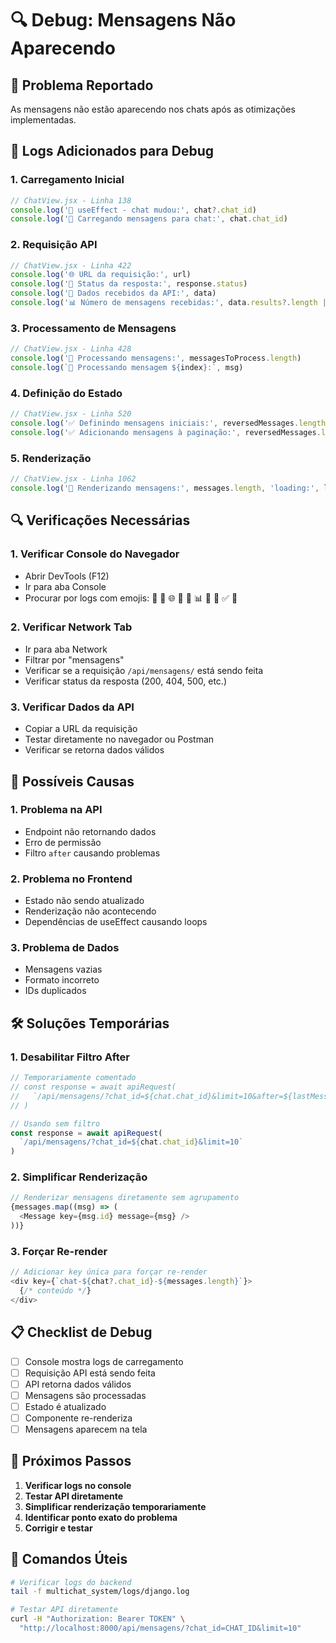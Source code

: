# 🔍 Debug: Mensagens Não Aparecendo

## 🚨 Problema Reportado
As mensagens não estão aparecendo nos chats após as otimizações implementadas.

## 🔧 Logs Adicionados para Debug

### 1. **Carregamento Inicial**
```javascript
// ChatView.jsx - Linha 138
console.log('🔄 useEffect - chat mudou:', chat?.chat_id)
console.log('📱 Carregando mensagens para chat:', chat.chat_id)
```

### 2. **Requisição API**
```javascript
// ChatView.jsx - Linha 422
console.log('🌐 URL da requisição:', url)
console.log('📡 Status da resposta:', response.status)
console.log('📨 Dados recebidos da API:', data)
console.log('📊 Número de mensagens recebidas:', data.results?.length || data.length || 0)
```

### 3. **Processamento de Mensagens**
```javascript
// ChatView.jsx - Linha 428
console.log('🔄 Processando mensagens:', messagesToProcess.length)
console.log(`📝 Processando mensagem ${index}:`, msg)
```

### 4. **Definição do Estado**
```javascript
// ChatView.jsx - Linha 520
console.log('✅ Definindo mensagens iniciais:', reversedMessages.length)
console.log('✅ Adicionando mensagens à paginação:', reversedMessages.length)
```

### 5. **Renderização**
```javascript
// ChatView.jsx - Linha 1062
console.log('🎨 Renderizando mensagens:', messages.length, 'loading:', loading)
```

## 🔍 Verificações Necessárias

### 1. **Verificar Console do Navegador**
- Abrir DevTools (F12)
- Ir para aba Console
- Procurar por logs com emojis: 🔄 📱 🌐 📡 📨 📊 🔄 📝 ✅ 🎨

### 2. **Verificar Network Tab**
- Ir para aba Network
- Filtrar por "mensagens"
- Verificar se a requisição `/api/mensagens/` está sendo feita
- Verificar status da resposta (200, 404, 500, etc.)

### 3. **Verificar Dados da API**
- Copiar a URL da requisição
- Testar diretamente no navegador ou Postman
- Verificar se retorna dados válidos

## 🐛 Possíveis Causas

### 1. **Problema na API**
- Endpoint não retornando dados
- Erro de permissão
- Filtro `after` causando problemas

### 2. **Problema no Frontend**
- Estado não sendo atualizado
- Renderização não acontecendo
- Dependências de useEffect causando loops

### 3. **Problema de Dados**
- Mensagens vazias
- Formato incorreto
- IDs duplicados

## 🛠️ Soluções Temporárias

### 1. **Desabilitar Filtro After**
```javascript
// Temporariamente comentado
// const response = await apiRequest(
//   `/api/mensagens/?chat_id=${chat.chat_id}&limit=10&after=${lastMessageTimestamp}`
// )

// Usando sem filtro
const response = await apiRequest(
  `/api/mensagens/?chat_id=${chat.chat_id}&limit=10`
)
```

### 2. **Simplificar Renderização**
```javascript
// Renderizar mensagens diretamente sem agrupamento
{messages.map((msg) => (
  <Message key={msg.id} message={msg} />
))}
```

### 3. **Forçar Re-render**
```javascript
// Adicionar key única para forçar re-render
<div key={`chat-${chat?.chat_id}-${messages.length}`}>
  {/* conteúdo */}
</div>
```

## 📋 Checklist de Debug

- [ ] Console mostra logs de carregamento
- [ ] Requisição API está sendo feita
- [ ] API retorna dados válidos
- [ ] Mensagens são processadas
- [ ] Estado é atualizado
- [ ] Componente re-renderiza
- [ ] Mensagens aparecem na tela

## 🎯 Próximos Passos

1. **Verificar logs no console**
2. **Testar API diretamente**
3. **Simplificar renderização temporariamente**
4. **Identificar ponto exato do problema**
5. **Corrigir e testar**

## 📝 Comandos Úteis

```bash
# Verificar logs do backend
tail -f multichat_system/logs/django.log

# Testar API diretamente
curl -H "Authorization: Bearer TOKEN" \
  "http://localhost:8000/api/mensagens/?chat_id=CHAT_ID&limit=10"
``` 